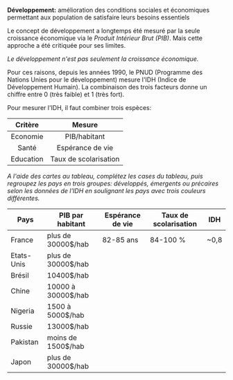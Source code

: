 **Développement:** amélioration des conditions sociales et économiques permettant aux population de satisfaire leurs besoins essentiels

Le concept de développement a longtemps été mesuré par la seule croissance économique via le *Produit Intérieur Brut (PIB)*. Mais cette approche a été critiquée pour ses limites.

*Le développement n'est pas seulement la croissance économique.*

Pour ces raisons, depuis les années 1990, le PNUD (Programme des Nations Unies pour le développement) mesure l'IDH (Indice de Développement Humain). La combinaison des trois facteurs donne un chiffre entre 0 (très faible) et 1 (très fort).

Pour mesurer l'IDH, il faut combiner trois espèces: 

|  Critère  |        Mesure         |
| :-------: | :-------------------: |
| Economie  |     PIB/habitant      |
|   Santé   |   Espérance de vie    |
| Education | Taux de scolarisation |

*A l'aide des cartes au tableau, complétez les cases du tableau, puis regroupez les pays en trois groupes: développés, émergents ou précaires selon les données de l'IDH en soulignant les pays avec trois couleurs différentes.*

| Pays       | PIB par habitant   | Espérance de vie | Taux de scolarisation | IDH  |
| ---------- | ------------------ | ---------------- | --------------------- | ---- |
| France     | plus de 30000$/hab | 82-85 ans        | 84-100 %              | ~0,8 |
| Etats-Unis | plus de 30000$/hab |                  |                       |      |
| Brésil     | 10400$/hab         |                  |                       |      |
| Chine      | 10000 à 30000$/hab |                  |                       |      |
| Nigeria    | 1500 à 5000$/hab   |                  |                       |      |
| Russie     | 13000$/hab         |                  |                       |      |
| Pakistan   | moins de 1500$/hab |                  |                       |      |
| Japon      | plus de 30000$/hab |                  |                       |      |
